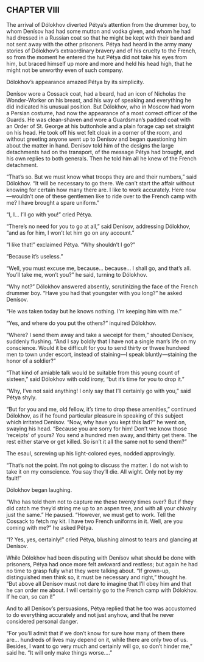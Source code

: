 ## CHAPTER VIII

The arrival of Dólokhov diverted Pétya’s attention from the drummer boy,
to whom Denísov had had some mutton and vodka given, and whom he had had
dressed in a Russian coat so that he might be kept with their band and
not sent away with the other prisoners. Pétya had heard in the army many
stories of Dólokhov’s extraordinary bravery and of his cruelty to the
French, so from the moment he entered the hut Pétya did not take his
eyes from him, but braced himself up more and more and held his head
high, that he might not be unworthy even of such company.

Dólokhov’s appearance amazed Pétya by its simplicity.

Denísov wore a Cossack coat, had a beard, had an icon of Nicholas the
Wonder-Worker on his breast, and his way of speaking and everything he
did indicated his unusual position. But Dólokhov, who in Moscow had worn
a Persian costume, had now the appearance of a most correct officer of
the Guards. He was clean-shaven and wore a Guardsman’s padded coat with
an Order of St. George at his buttonhole and a plain forage cap set
straight on his head. He took off his wet felt cloak in a corner of
the room, and without greeting anyone went up to Denísov and began
questioning him about the matter in hand. Denísov told him of the
designs the large detachments had on the transport, of the message Pétya
had brought, and his own replies to both generals. Then he told him all
he knew of the French detachment.

“That’s so. But we must know what troops they are and their numbers,”
said Dólokhov. “It will be necessary to go there. We can’t start the
affair without knowing for certain how many there are. I like to work
accurately. Here now—wouldn’t one of these gentlemen like to ride over
to the French camp with me? I have brought a spare uniform.”

“I, I... I’ll go with you!” cried Pétya.

“There’s no need for you to go at all,” said Denísov, addressing
Dólokhov, “and as for him, I won’t let him go on any account.”

“I like that!” exclaimed Pétya. “Why shouldn’t I go?”

“Because it’s useless.”

“Well, you must excuse me, because... because... I shall go, and that’s
all. You’ll take me, won’t you?” he said, turning to Dólokhov.

“Why not?” Dólokhov answered absently, scrutinizing the face of the
French drummer boy. “Have you had that youngster with you long?” he
asked Denísov.

“He was taken today but he knows nothing. I’m keeping him with me.”

“Yes, and where do you put the others?” inquired Dólokhov.

“Where? I send them away and take a weceipt for them,” shouted Denísov,
suddenly flushing. “And I say boldly that I have not a single man’s life
on my conscience. Would it be difficult for you to send thirty or
thwee hundwed men to town under escort, instead of staining—I speak
bluntly—staining the honor of a soldier?”

“That kind of amiable talk would be suitable from this young count of
sixteen,” said Dólokhov with cold irony, “but it’s time for you to drop
it.”

“Why, I’ve not said anything! I only say that I’ll certainly go with
you,” said Pétya shyly.

“But for you and me, old fellow, it’s time to drop these amenities,”
continued Dólokhov, as if he found particular pleasure in speaking of
this subject which irritated Denísov. “Now, why have you kept this lad?”
he went on, swaying his head. “Because you are sorry for him! Don’t we
know those ‘receipts’ of yours? You send a hundred men away, and thirty
get there. The rest either starve or get killed. So isn’t it all the
same not to send them?”

The esaul, screwing up his light-colored eyes, nodded approvingly.

“That’s not the point. I’m not going to discuss the matter. I do not
wish to take it on my conscience. You say they’ll die. All wight. Only
not by my fault!”

Dólokhov began laughing.

“Who has told them not to capture me these twenty times over? But if
they did catch me they’d string me up to an aspen tree, and with all
your chivalry just the same.” He paused. “However, we must get to work.
Tell the Cossack to fetch my kit. I have two French uniforms in it.
Well, are you coming with me?” he asked Pétya.

“I? Yes, yes, certainly!” cried Pétya, blushing almost to tears and
glancing at Denísov.

While Dólokhov had been disputing with Denísov what should be done with
prisoners, Pétya had once more felt awkward and restless; but again he
had no time to grasp fully what they were talking about. “If grown-up,
distinguished men think so, it must be necessary and right,” thought he.
“But above all Denísov must not dare to imagine that I’ll obey him and
that he can order me about. I will certainly go to the French camp with
Dólokhov. If he can, so can I!”

And to all Denísov’s persuasions, Pétya replied that he too was
accustomed to do everything accurately and not just anyhow, and that he
never considered personal danger.

“For you’ll admit that if we don’t know for sure how many of them there
are... hundreds of lives may depend on it, while there are only two
of us. Besides, I want to go very much and certainly will go, so don’t
hinder me,” said he. “It will only make things worse....”





